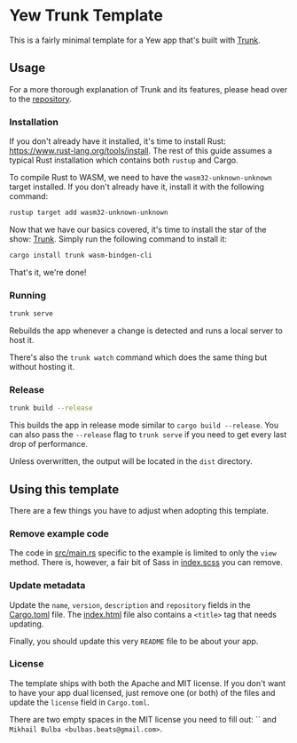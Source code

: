 # Yew Trunk Template

This is a fairly minimal template for a Yew app that's built with [Trunk].

## Usage

For a more thorough explanation of Trunk and its features, please head over to the [repository][trunk].

### Installation

If you don't already have it installed, it's time to install Rust: <https://www.rust-lang.org/tools/install>.
The rest of this guide assumes a typical Rust installation which contains both `rustup` and Cargo.

To compile Rust to WASM, we need to have the `wasm32-unknown-unknown` target installed.
If you don't already have it, install it with the following command:

```bash
rustup target add wasm32-unknown-unknown
```

Now that we have our basics covered, it's time to install the star of the show: [Trunk].
Simply run the following command to install it:

```bash
cargo install trunk wasm-bindgen-cli
```

That's it, we're done!

### Running

```bash
trunk serve
```

Rebuilds the app whenever a change is detected and runs a local server to host it.

There's also the `trunk watch` command which does the same thing but without hosting it.

### Release

```bash
trunk build --release
```

This builds the app in release mode similar to `cargo build --release`.
You can also pass the `--release` flag to `trunk serve` if you need to get every last drop of performance.

Unless overwritten, the output will be located in the `dist` directory.

## Using this template

There are a few things you have to adjust when adopting this template.

### Remove example code

The code in [src/main.rs](src/main.rs) specific to the example is limited to only the `view` method.
There is, however, a fair bit of Sass in [index.scss](index.scss) you can remove.

### Update metadata

Update the `name`, `version`, `description` and `repository` fields in the [Cargo.toml](Cargo.toml) file.
The [index.html](index.html) file also contains a `<title>` tag that needs updating.

Finally, you should update this very `README` file to be about your app.

### License

The template ships with both the Apache and MIT license.
If you don't want to have your app dual licensed, just remove one (or both) of the files and update the `license` field in `Cargo.toml`.

There are two empty spaces in the MIT license you need to fill out: `` and `Mikhail Bulba <bulbas.beats@gmail.com>`.

[trunk]: https://github.com/thedodd/trunk
